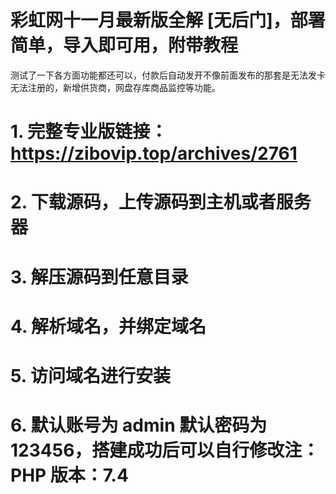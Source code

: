 # 彩虹网十一月最新版全解 [无后门]，部署简单，导入即可用，附带教程
测试了一下各方面功能都还可以，付款后自动发开不像前面发布的那套是无法发卡无法注册的，新增供货商，网盘存库商品监控等功能。

# 1. 完整专业版链接：https://zibovip.top/archives/2761
# 2. 下载源码，上传源码到主机或者服务器
# 3. 解压源码到任意目录
# 4. 解析域名，并绑定域名
# 5. 访问域名进行安装
# 6. 默认账号为 admin 默认密码为 123456，搭建成功后可以自行修改注：PHP 版本：7.4
